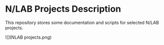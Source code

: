 # N/LAB Projects Description

This repository stores some documentation and scripts for selected N/LAB projects.

![](NLAB projects.png)
